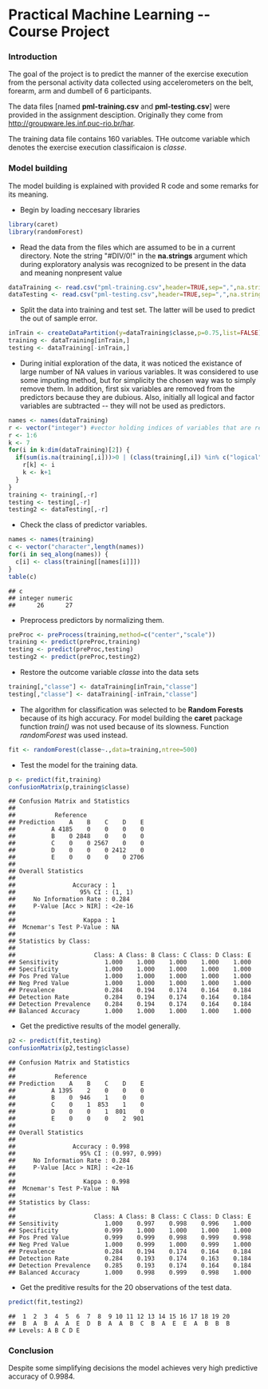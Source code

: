 Practical Machine Learning -- Course Project
============================================

### Introduction
The goal of the project is to predict the manner of the exercise execution from the personal activity data collected using accelerometers on the belt, forearm, arm and dumbell of 6 participants.

The data files [named **pml-training.csv** and **pml-testing.csv**] were provided in the assignment desciption. Originally they come from http://groupware.les.inf.puc-rio.br/har.

The training data file contains 160 variables. THe outcome variable which denotes the exercise execution classificaion is *classe*.

### Model building
The model building is explained with provided R code and some remarks for its meaning.

- Begin by loading neccesary libraries

```r
library(caret)
library(randomForest)
```

- Read the data from the files which are assumed to be in a current directory. Note the string "#DIV/0!" in the **na.strings** argument which during exploratory analysis was recognized to be present in the data and meaning nonpresent value

```r
dataTraining <- read.csv("pml-training.csv",header=TRUE,sep=",",na.strings=c("NA","#DIV/0!"))
dataTesting <- read.csv("pml-testing.csv",header=TRUE,sep=",",na.strings=c("NA","#DIV/0!"))
```

- Split the data into training and test set. The latter will be used to predict the out of sample error.

```r
inTrain <- createDataPartition(y=dataTraining$classe,p=0.75,list=FALSE)
training <- dataTraining[inTrain,]
testing <- dataTraining[-inTrain,]
```

- During initial exploration of the data, it was noticed the existance of large number of NA values in various variables. It was considered to use some imputing method, but for simplicity the chosen way was to simply remove them. In addition, first six variables are removed from the predictors because they are dubious. Also, initially all logical and factor variables are subtracted -- they will not be used as predictors.

```r
names <- names(dataTraining)
r <- vector("integer") #vector holding indices of variables that are removed from used predictors
r <- 1:6
k <- 7
for(i in k:dim(dataTraining)[2]) {
  if(sum(is.na(training[,i]))>0 | (class(training[,i]) %in% c("logical","factor"))) {
    r[k] <- i
    k <- k+1
  }
}
training <- training[,-r]
testing <- testing[,-r]
testing2 <- dataTesting[,-r]
```

- Check the class of predictor variables.

```r
names <- names(training)
c <- vector("character",length(names))
for(i in seq_along(names)) {
  c[i] <- class(training[[names[i]]])
}
table(c)
```

```
## c
## integer numeric 
##      26      27
```

- Preprocess predictors by normalizing them.

```r
preProc <- preProcess(training,method=c("center","scale"))
training <- predict(preProc,training)
testing <- predict(preProc,testing)
testing2 <- predict(preProc,testing2)
```

- Restore the outcome variable *classe* into the data sets

```r
training[,"classe"] <- dataTraining[inTrain,"classe"]
testing[,"classe"] <- dataTraining[-inTrain,"classe"]
```

- The algorithm for classification was selected to be **Random Forests** because of its high accuracy. For model building the **caret** package function *train()* was not used because of its slowness. Function *randomForest* was used instead.

```r
fit <- randomForest(classe~.,data=training,ntree=500)
```

- Test the model for the training data.

```r
p <- predict(fit,training)
confusionMatrix(p,training$classe)
```

```
## Confusion Matrix and Statistics
## 
##           Reference
## Prediction    A    B    C    D    E
##          A 4185    0    0    0    0
##          B    0 2848    0    0    0
##          C    0    0 2567    0    0
##          D    0    0    0 2412    0
##          E    0    0    0    0 2706
## 
## Overall Statistics
##                                 
##                Accuracy : 1     
##                  95% CI : (1, 1)
##     No Information Rate : 0.284 
##     P-Value [Acc > NIR] : <2e-16
##                                 
##                   Kappa : 1     
##  Mcnemar's Test P-Value : NA    
## 
## Statistics by Class:
## 
##                      Class: A Class: B Class: C Class: D Class: E
## Sensitivity             1.000    1.000    1.000    1.000    1.000
## Specificity             1.000    1.000    1.000    1.000    1.000
## Pos Pred Value          1.000    1.000    1.000    1.000    1.000
## Neg Pred Value          1.000    1.000    1.000    1.000    1.000
## Prevalence              0.284    0.194    0.174    0.164    0.184
## Detection Rate          0.284    0.194    0.174    0.164    0.184
## Detection Prevalence    0.284    0.194    0.174    0.164    0.184
## Balanced Accuracy       1.000    1.000    1.000    1.000    1.000
```

- Get the predictive results of the model generally.

```r
p2 <- predict(fit,testing)
confusionMatrix(p2,testing$classe)
```

```
## Confusion Matrix and Statistics
## 
##           Reference
## Prediction    A    B    C    D    E
##          A 1395    2    0    0    0
##          B    0  946    1    0    0
##          C    0    1  853    1    0
##          D    0    0    1  801    0
##          E    0    0    0    2  901
## 
## Overall Statistics
##                                         
##                Accuracy : 0.998         
##                  95% CI : (0.997, 0.999)
##     No Information Rate : 0.284         
##     P-Value [Acc > NIR] : <2e-16        
##                                         
##                   Kappa : 0.998         
##  Mcnemar's Test P-Value : NA            
## 
## Statistics by Class:
## 
##                      Class: A Class: B Class: C Class: D Class: E
## Sensitivity             1.000    0.997    0.998    0.996    1.000
## Specificity             0.999    1.000    1.000    1.000    1.000
## Pos Pred Value          0.999    0.999    0.998    0.999    0.998
## Neg Pred Value          1.000    0.999    1.000    0.999    1.000
## Prevalence              0.284    0.194    0.174    0.164    0.184
## Detection Rate          0.284    0.193    0.174    0.163    0.184
## Detection Prevalence    0.285    0.193    0.174    0.164    0.184
## Balanced Accuracy       1.000    0.998    0.999    0.998    1.000
```

- Get the preditive results for the 20 observations of the test data.

```r
predict(fit,testing2)
```

```
##  1  2  3  4  5  6  7  8  9 10 11 12 13 14 15 16 17 18 19 20 
##  B  A  B  A  A  E  D  B  A  A  B  C  B  A  E  E  A  B  B  B 
## Levels: A B C D E
```


### Conclusion
Despite some simplifying decisions the model achieves very high predictive accuracy of 0.9984.

